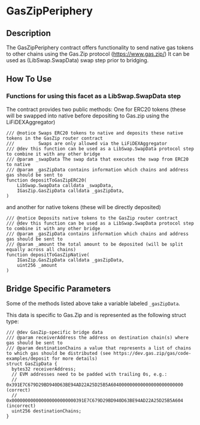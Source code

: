 # GasZipPeriphery

## Description

The GasZipPeriphery contract offers functionality to send native gas tokens to other chains using the Gas.Zip protocol (https://www.gas.zip/)
It can be used as (LibSwap.SwapData) swap step prior to bridging.

## How To Use

### Functions for using this facet as a LibSwap.SwapData step

The contract provides two public methods:
One for ERC20 tokens (these will be swapped into native before depositing to Gas.zip using the LiFiDEXAggregator)

```solidity
/// @notice Swaps ERC20 tokens to native and deposits these native tokens in the GasZip router contract
///         Swaps are only allowed via the LiFiDEXAggregator
/// @dev this function can be used as a LibSwap.SwapData protocol step to combine it with any other bridge
/// @param _swapData The swap data that executes the swap from ERC20 to native
/// @param _gasZipData contains information which chains and address gas should be sent to
function depositToGasZipERC20(
    LibSwap.SwapData calldata _swapData,
    IGasZip.GasZipData calldata _gasZipData,
)
```

and another for native tokens (these will be directly deposited)

```solidity
/// @notice Deposits native tokens to the GasZip router contract
/// @dev this function can be used as a LibSwap.SwapData protocol step to combine it with any other bridge
/// @param _gasZipData contains information which chains and address gas should be sent to
/// @param _amount the total amount to be deposited (will be split equally across all chains)
function depositToGasZipNative(
    IGasZip.GasZipData calldata _gasZipData,
    uint256 _amount
)
```

## Bridge Specific Parameters

Some of the methods listed above take a variable labeled `_gasZipData`.

This data is specific to Gas.Zip and is represented as the following struct type:

```solidity
/// @dev GasZip-specific bridge data
/// @param receiverAddress the address on destination chain(s) where gas should be sent to
/// @param destinationChains a value that represents a list of chains to which gas should be distributed (see https://dev.gas.zip/gas/code-examples/deposit for more details)
struct GasZipData {
  bytes32 receiverAddress;
  // EVM addresses need to be padded with trailing 0s, e.g.:
  // 0x391E7C679D29BD940D63BE94AD22A25D25B5A604000000000000000000000000 (correct)
  // 0x000000000000000000000000391E7C679D29BD940D63BE94AD22A25D25B5A604 (incorrect)
  uint256 destinationChains;
}
```
